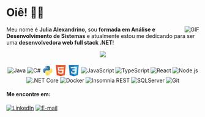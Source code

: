 # Oiê! 👋🏻

<img align="right" alt="GIF" src="https://i.pinimg.com/originals/f0/f0/d9/f0f0d932d6e39c7af5aa305cbd8da735.gif" />

Meu nome é **Julia Alexandrino**, sou **formada em Análise e Desenvolvimento de Sistemas** e atualmente estou me dedicando para ser uma **desenvolvedora web full stack .NET**!

<div align="center">
<img src="https://github-readme-stats.vercel.app/api/top-langs/?username=juhalexandrino&layout=compact&langs_count=7&title_color=000000&text_color=000000&icon_color=9e3f3f&bg_color=f7f7f7">
</div>

<br>
<div style="display: inline_block" align="center">
  <img align="center" alt="Java" title="Java" height="30" width="30" src="https://cdn.jsdelivr.net/gh/devicons/devicon/icons/java/java-original.svg">
  <img align='center' alt='C#' title="C#" height="30" width="30" src="https://cdn.jsdelivr.net/gh/devicons/devicon/icons/csharp/csharp-original.svg">
  <img align="center" alt="Python" title="Python" height="30" width="30" src="https://raw.githubusercontent.com/devicons/devicon/master/icons/python/python-original.svg">
  <img align="center" alt="HTML" title="HTML5" height="30" width="30" src="https://raw.githubusercontent.com/devicons/devicon/master/icons/html5/html5-original.svg">
  <img align="center" alt="CSS" title="CSS3" height="30" width="30"" src="https://raw.githubusercontent.com/devicons/devicon/master/icons/css3/css3-original.svg">
  <img align="center" alt="JavaScript" title="JavaScript" height="30" width="30" src="https://cdn.jsdelivr.net/gh/devicons/devicon/icons/javascript/javascript-original.svg">
  <img align="center" alt="TypeScript" title="TypeScript" height="30" width="30" src="https://cdn.jsdelivr.net/gh/devicons/devicon/icons/typescript/typescript-original.svg">
  <img align="center" alt="React" title="React" height="30" width="30" src="https://cdn.jsdelivr.net/gh/devicons/devicon/icons/react/react-original.svg">
  <img align="center" alt="Node.js" title="Node.js" height="30" width="30" src="https://cdn.jsdelivr.net/gh/devicons/devicon/icons/nodejs/nodejs-original.svg">
  <img align="center" alt=".NET Core" title=".NET Core" height="30" width="30" src="https://cdn.jsdelivr.net/gh/devicons/devicon/icons/dotnetcore/dotnetcore-original.svg"> 
  <img align="center" alt="Docker" title="Docker" height="30" width="30" src="https://cdn.jsdelivr.net/gh/devicons/devicon/icons/docker/docker-original.svg"> 
  <img align="center" alt="Insomnia REST" title="Insomnia REST" height="30" width="30" src="https://seeklogo.com/images/I/insomnia-logo-A35E09EB19-seeklogo.com.png">
  <img align="center" alt="SQLServer" title="SQLServer" height="30" width="30" src="https://camo.githubusercontent.com/2636f807a9f2c751d54b817ae081a8a348a6d4eeec7c344c36bdb5f5717e1bcb/68747470733a2f2f63646e2e73696d706c6569636f6e732e6f72672f6d6963726f736f667473716c7365727665722f434332393237">
  <img align="center" alt="Git" title="Git" height="30" width="30" src="https://cdn.jsdelivr.net/gh/devicons/devicon/icons/git/git-original.svg">
</div>

#### Me encontre em:
<a href="https://www.linkedin.com/in/juliaalexandrino" target="_blank"><img title="LinkedIn" alt="LinkedIn" height="25" width="95" src="https://img.shields.io/badge/LinkedIn-0077B5?style=for-the-badge&logo=linkedin&logoColor=white" target="_blank"></a>
<a href="mailto:juliasalexandrino@hotmail.com" target="_blank"><img title="E-mail" alt="E-mail" height="25" width="95" src="https://img.shields.io/badge/outlook-1e9ae4?style=for-the-badge&logo=microsoftoutlook&logoColor=white" target="_blank"></a>
